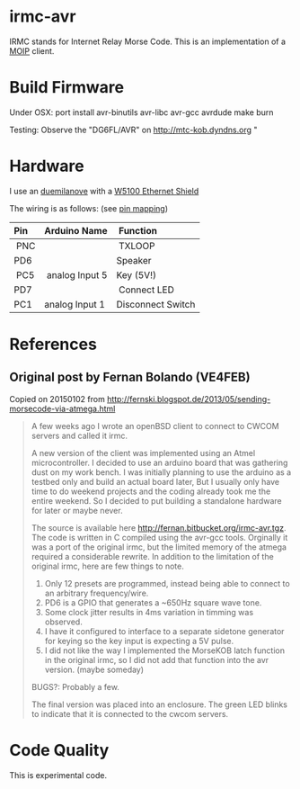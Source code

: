 irmc-avr
========
IRMC stands for Internet Relay Morse Code. 
This is an implementation of a [MOIP](https://github.com/8cH9azbsFifZ/moip) client.

# Build Firmware
Under OSX:
port install avr-binutils avr-libc avr-gcc avrdude
make burn

Testing:
Observe the "DG6FL/AVR" on http://mtc-kob.dyndns.org
"

# Hardware
I use an [duemilanove](http://arduino.cc/en/pmwiki.php?n=Main/arduinoBoardDuemilanove) with a 
[W5100 Ethernet Shield](http://arduino.cc/en/pmwiki.php?n=Main/ArduinoEthernetShield)

The wiring is as follows: (see [pin mapping](http://arduino.cc/en/Hacking/PinMapping168))

| Pin	| Arduino Name 	| Function 	| 
| :---- | :-----------	| :-------	|
| PNC 	| 		| TXLOOP |
| PD6 	| 		| Speaker |
| PC5 	| analog Input 5| Key (5V!) |
| PD7 	| 		| Connect LED |
| PC1 	| analog Input 1| Disconnect Switch |

# References

## Original post by Fernan Bolando (VE4FEB)
Copied on 20150102 from http://fernski.blogspot.de/2013/05/sending-morsecode-via-atmega.html
> A few weeks ago I wrote an openBSD client to connect to CWCOM servers and called it irmc.  
> 
> A new version of the client was implemented using an Atmel microcontroller. I decided to use an arduino board that was gathering dust on my work bench. I was initially planning to use the arduino as a testbed only and build an actual board later, But I usually only have time to do weekend projects and the coding already took me the entire weekend. So I decided to put building a standalone hardware for later or maybe never.
>
> The source is available here http://fernan.bitbucket.org/irmc-avr.tgz. The code is written in C compiled using the avr-gcc tools. Orginally it was a port of the original irmc, but the limited memory of the atmega required a considerable rewrite. In addition to the limitation of the original irmc, here are few things to note.
> 1. Only 12 presets are programmed, instead being able to connect to an arbitrary frequency/wire.
> 2. PD6 is a GPIO that generates a ~650Hz square wave tone.
> 3. Some clock jitter results in 4ms variation in timming was observed.
> 4. I have it configured to interface to a separate sidetone generator for keying so the key input is expecting a 5V pulse.
> 5. I did not like the way I implemented the MorseKOB latch function in the original irmc, so I did not add that function into the avr version. (maybe someday) 
> 
> BUGS?: Probably a few. 
> 
> The final version was placed into an enclosure. The green LED blinks to indicate that it is connected to the cwcom servers.
> 

Code Quality
============
This is experimental code.


